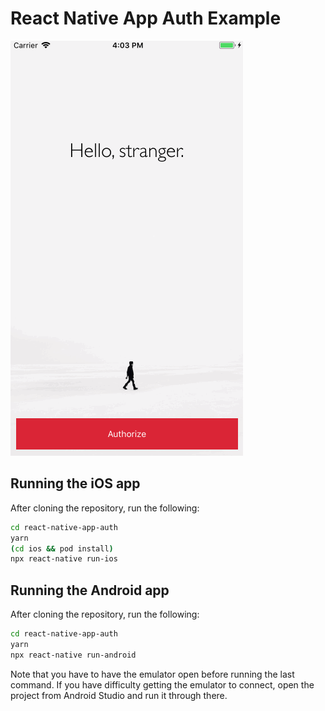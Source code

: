 # React Native App Auth Example

![Demo](demo.gif)

## Running the iOS app

After cloning the repository, run the following:

```sh
cd react-native-app-auth
yarn
(cd ios && pod install)
npx react-native run-ios
```

## Running the Android app

After cloning the repository, run the following:

```sh
cd react-native-app-auth
yarn
npx react-native run-android
```

Note that you have to have the emulator open before running the last command. If you have difficulty getting the emulator to connect, open the project from Android Studio and run it through there.
